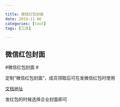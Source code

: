 ```yaml
---

title: 微信红包封面
date: 2019-11-06
categories: [tool]
tags: [工具]

---
```




## 微信红包封面


#微信红包封面 #

定制“微信红包封面”，成员领取后可在发微信红包时使用

[文档地址](https://work.weixin.qq.com/nl/wxhongbao/guide/manual)

发红包的时候选择企业封面即可